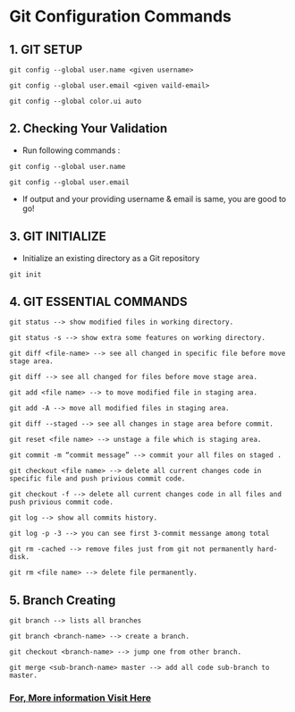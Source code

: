 # Git Configuration Commands

## 1. GIT SETUP

```
git config --global user.name <given username>

git config --global user.email <given vaild-email>

git config --global color.ui auto
```

## 2. Checking Your Validation 

* Run following commands : 

```
git config --global user.name

git config --global user.email

```

* If output and your providing username & email is same, you are good to go!

## 3. GIT INITIALIZE 

* Initialize an existing directory as a Git repository
````
git init
````

## 4. GIT ESSENTIAL COMMANDS 


```
git status --> show modified files in working directory.

git status -s --> show extra some features on working directory.

git diff <file-name> --> see all changed in specific file before move stage area.

git diff --> see all changed for files before move stage area.

git add <file name> --> to move modified file in staging area.

git add -A --> move all modified files in staging area.

git diff --staged --> see all changes in stage area before commit.

git reset <file name> --> unstage a file which is staging area. 

git commit -m “commit message” --> commit your all files on staged .

git checkout <file name> --> delete all current changes code in specific file and push privious commit code.

git checkout -f --> delete all current changes code in all files and push privious commit code.

git log --> show all commits history.

git log -p -3 --> you can see first 3-commit messange among total

git rm -cached --> remove files just from git not permanently hard-disk.

git rm <file name> --> delete file permanently.

```

## 5. Branch Creating

```
git branch --> lists all branches

git branch <branch-name> --> create a branch.

git checkout <branch-name> --> jump one from other branch. 

git merge <sub-branch-name> master --> add all code sub-branch to master.
```

### **[For, More information Visit Here](https://education.github.com/git-cheat-sheet-education.pdf)**